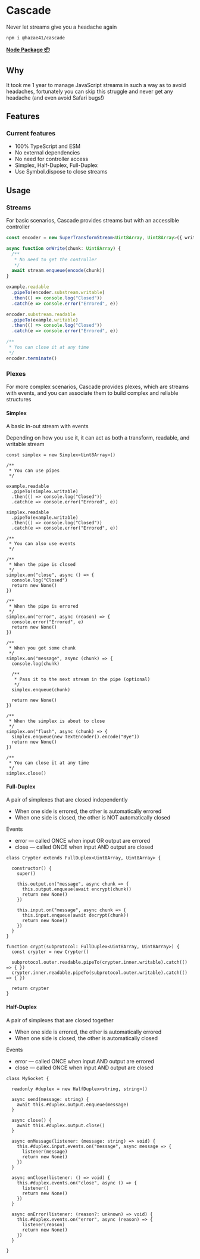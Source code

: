 # Cascade

Never let streams give you a headache again

```bash
npm i @hazae41/cascade
```

[**Node Package 📦**](https://www.npmjs.com/package/@hazae41/cascade)

## Why

It took me 1 year to manage JavaScript streams in such a way as to avoid headaches, fortunately you can skip this struggle and never get any headache (and even avoid Safari bugs!)

## Features

### Current features
- 100% TypeScript and ESM
- No external dependencies
- No need for controller access
- Simplex, Half-Duplex, Full-Duplex
- Use Symbol.dispose to close streams

## Usage

### Streams

For basic scenarios, Cascade provides streams but with an accessible controller

```typescript
const encoder = new SuperTransformStream<Uint8Array, Uint8Array>({ write: onWrite })

async function onWrite(chunk: Uint8Array) {
  /** 
   * No need to get the controller 
   */
  await stream.enqueue(encode(chunk))
}

example.readable
  .pipeTo(encoder.substream.writable)
  .then(() => console.log("Closed"))
  .catch(e => console.error("Errored", e))

encoder.substream.readable
  .pipeTo(example.writable)
  .then(() => console.log("Closed"))
  .catch(e => console.error("Errored", e))

/**
 * You can close it at any time
 */
encoder.terminate()
```


### Plexes

For more complex scenarios, Cascade provides plexes, which are streams with events, and you can associate them to build complex and reliable structures

#### Simplex

A basic in-out stream with events

Depending on how you use it, it can act as both a transform, readable, and writable stream

```tsx
const simplex = new Simplex<Uint8Array>()

/**
 * You can use pipes
 */

example.readable
  .pipeTo(simplex.writable)
  .then(() => console.log("Closed"))
  .catch(e => console.error("Errored", e))

simplex.readable
  .pipeTo(example.writable)
  .then(() => console.log("Closed"))
  .catch(e => console.error("Errored", e))

/**
 * You can also use events
 */

/**
 * When the pipe is closed
 */
simplex.on("close", async () => {
  console.log("Closed")
  return new None()
})

/**
 * When the pipe is errored
 */
simplex.on("error", async (reason) => {
  console.error("Errored", e)
  return new None()
})

/**
 * When you got some chunk
 */
simplex.on("message", async (chunk) => {
  console.log(chunk)

  /**
   * Pass it to the next stream in the pipe (optional)
   */
  simplex.enqueue(chunk)

  return new None()
})

/**
 * When the simplex is about to close
 */
simplex.on("flush", async (chunk) => {
  simplex.enqueue(new TextEncoder().encode("Bye"))
  return new None()
})

/**
 * You can close it at any time
 */
simplex.close()
```

#### Full-Duplex

A pair of simplexes that are closed independently

- When one side is errored, the other is automatically errored
- When one side is closed, the other is NOT automatically closed

Events
- error — called ONCE when input OR output are errored
- close — called ONCE when input AND output are closed

```tsx
class Crypter extends FullDuplex<Uint8Array, Uint8Array> {

  constructor() {
    super()

    this.output.on("message", async chunk => {
      this.output.enqueue(await encrypt(chunk))
      return new None()
    })

    this.input.on("message", async chunk => {
      this.input.enqueue(await decrypt(chunk))
      return new None()
    })
  }
}

function crypt(subprotocol: FullDuplex<Uint8Array, Uint8Array>) {
  const crypter = new Crypter()

  subprotocol.outer.readable.pipeTo(crypter.inner.writable).catch(() => { })
  crypter.inner.readable.pipeTo(subprotocol.outer.writable).catch(() => { })

  return crypter
}
```


#### Half-Duplex

A pair of simplexes that are closed together

- When one side is errored, the other is automatically errored
- When one side is closed, the other is automatically closed

Events
- error — called ONCE when input AND output are errored
- close — called ONCE when input AND output are closed

```tsx
class MySocket {

  readonly #duplex = new HalfDuplex<string, string>()

  async send(message: string) {
    await this.#duplex.output.enqueue(message)
  }

  async close() {
    await this.#duplex.output.close()
  }

  async onMessage(listener: (message: string) => void) {
    this.#duplex.input.events.on("message", async message => {
      listener(message)
      return new None()
    })
  }

  async onClose(listener: () => void) {
    this.#duplex.events.on("close", async () => {
      listener()
      return new None()
    })
  }

  async onError(listener: (reason?: unknown) => void) {
    this.#duplex.events.on("error", async (reason) => {
      listener(reason)
      return new None()
    })
  }

}
```

